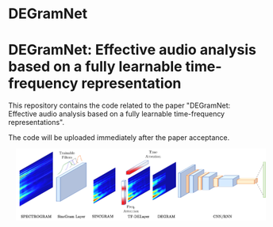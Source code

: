 # DEGramNet
# DEGramNet: Effective audio analysis based on a fully learnable time-frequency representation

This repository contains the code related to the paper "DEGramNet: Effective audio analysis based on a fully learnable time-frequency representations".

The code will be uploaded immediately after the paper acceptance.

<img src='./image.png' align='center' width=600 style="margin-left:3%;margin-bottom:3%">
